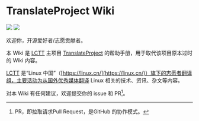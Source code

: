 # TranslateProject Wiki


![](https://img.shields.io/travis/com/LCTT/wiki.svg)
![](https://img.shields.io/github/last-commit/LCTT/wiki.svg?label=update)

欢迎你，开源爱好者/志愿贡献者。

本 Wiki 是 [LCTT](https://linux.cn/lctt/) 主项目 [TranslateProject](https://github.com/LCTT/TranslateProject) 的帮助手册，用于取代该项目原本过时的 Wiki 内容。

[LCTT](https://linux.cn/lctt/) 是“Linux 中国”（[https://linux.cn/](https://linux.cn/)）旗下的志愿者翻译组，主要活动为从国外优秀媒体翻译 Linux 相关的技术、资讯、杂文等内容。

对本 Wiki 有任何建议，欢迎提交你的 issue 和 PR[^1]。

[^1]: PR，即拉取请求Pull Request，是GitHub 的协作模式。
